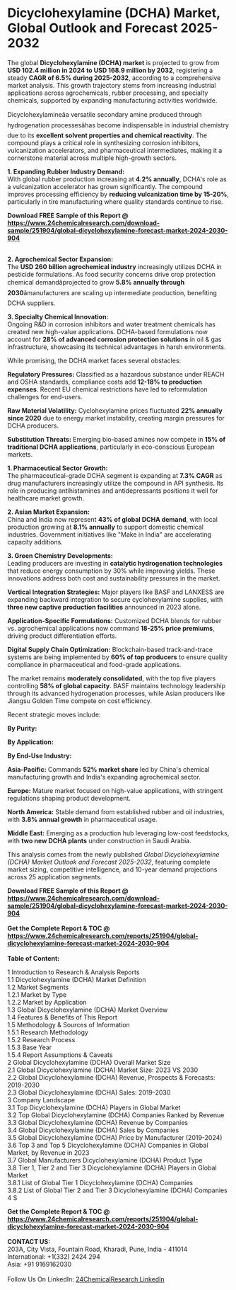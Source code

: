 <h1>Dicyclohexylamine (DCHA) Market, Global Outlook and Forecast 2025-2032</h1><p>The global <strong>Dicyclohexylamine (DCHA) market</strong> is projected to grow from <strong>USD 102.4 million in 2024 to USD 168.9 million by 2032</strong>, registering a steady <strong>CAGR of 6.5% during 2025-2032</strong>, according to a comprehensive market analysis. This growth trajectory stems from increasing industrial applications across agrochemicals, rubber processing, and specialty chemicals, supported by expanding manufacturing activities worldwide.</p><p>Dicyclohexylamineâa versatile secondary amine produced through hydrogenation processesâhas become indispensable in industrial chemistry due to its <strong>excellent solvent properties and chemical reactivity</strong>. The compound plays a critical role in synthesizing corrosion inhibitors, vulcanization accelerators, and pharmaceutical intermediates, making it a cornerstone material across multiple high-growth sectors.</p><p><strong>1. Expanding Rubber Industry Demand:</strong><br>
With global rubber production increasing at <strong>4.2% annually</strong>, DCHA's role as a vulcanization accelerator has grown significantly. The compound improves processing efficiency by <strong>reducing vulcanization time by 15-20%</strong>, particularly in tire manufacturing where quality standards continue to rise.</p><div><b>Download FREE Sample of this Report @ 
            <a href="https://www.24chemicalresearch.com/download-sample/251904/global-dicyclohexylamine-forecast-market-2024-2030-904">
            https://www.24chemicalresearch.com/download-sample/251904/global-dicyclohexylamine-forecast-market-2024-2030-904</a></b></div><br><p><strong>2. Agrochemical Sector Expansion:</strong><br>
The <strong>USD 260 billion agrochemical industry</strong> increasingly utilizes DCHA in pesticide formulations. As food security concerns drive crop protection chemical demandâprojected to grow <strong>5.8% annually through 2030</strong>âmanufacturers are scaling up intermediate production, benefiting DCHA suppliers.</p><p><strong>3. Specialty Chemical Innovation:</strong><br>
Ongoing R&amp;D in corrosion inhibitors and water treatment chemicals has created new high-value applications. DCHA-based formulations now account for <strong>28% of advanced corrosion protection solutions</strong> in oil &amp; gas infrastructure, showcasing its technical advantages in harsh environments.</p><p>While promising, the DCHA market faces several obstacles:</p><p><strong>Regulatory Pressures:</strong> Classified as a hazardous substance under REACH and OSHA standards, compliance costs add <strong>12-18% to production expenses</strong>. Recent EU chemical restrictions have led to reformulation challenges for end-users.</p><p><strong>Raw Material Volatility:</strong> Cyclohexylamine prices fluctuated <strong>22% annually since 2020</strong> due to energy market instability, creating margin pressures for DCHA producers.</p><p><strong>Substitution Threats:</strong> Emerging bio-based amines now compete in <strong>15% of traditional DCHA applications</strong>, particularly in eco-conscious European markets.</p><p><strong>1. Pharmaceutical Sector Growth:</strong><br>
The pharmaceutical-grade DCHA segment is expanding at <strong>7.3% CAGR</strong> as drug manufacturers increasingly utilize the compound in API synthesis. Its role in producing antihistamines and antidepressants positions it well for healthcare market growth.</p><p><strong>2. Asian Market Expansion:</strong><br>
China and India now represent <strong>43% of global DCHA demand</strong>, with local production growing at <strong>8.1% annually</strong> to support domestic chemical industries. Government initiatives like "Make in India" are accelerating capacity additions.</p><p><strong>3. Green Chemistry Developments:</strong><br>
Leading producers are investing in <strong>catalytic hydrogenation technologies</strong> that reduce energy consumption by 30% while improving yields. These innovations address both cost and sustainability pressures in the market.</p><p><strong>Vertical Integration Strategies:</strong> Major players like BASF and LANXESS are expanding backward integration to secure cyclohexylamine supplies, with <strong>three new captive production facilities</strong> announced in 2023 alone.</p><p><strong>Application-Specific Formulations:</strong> Customized DCHA blends for rubber vs. agrochemical applications now command <strong>18-25% price premiums</strong>, driving product differentiation efforts.</p><p><strong>Digital Supply Chain Optimization:</strong> Blockchain-based track-and-trace systems are being implemented by <strong>60% of top producers</strong> to ensure quality compliance in pharmaceutical and food-grade applications.</p><p>The market remains <strong>moderately consolidated</strong>, with the top five players controlling <strong>58% of global capacity</strong>. BASF maintains technology leadership through its advanced hydrogenation processes, while Asian producers like Jiangsu Golden Time compete on cost efficiency.</p><p>Recent strategic moves include:</p><p><strong>By Purity:</strong></p><p><strong>By Application:</strong></p><p><strong>By End-Use Industry:</strong></p><p><strong>Asia-Pacific:</strong> Commands <strong>52% market share</strong> led by China's chemical manufacturing growth and India's expanding agrochemical sector.</p><p><strong>Europe:</strong> Mature market focused on high-value applications, with stringent regulations shaping product development.</p><p><strong>North America:</strong> Stable demand from established rubber and oil industries, with <strong>3.8% annual growth</strong> in pharmaceutical usage.</p><p><strong>Middle East:</strong> Emerging as a production hub leveraging low-cost feedstocks, with <strong>two new DCHA plants</strong> under construction in Saudi Arabia.</p><p>This analysis comes from the newly published <em>Global Dicyclohexylamine (DCHA) Market Outlook and Forecast 2025-2032</em>, featuring complete market sizing, competitive intelligence, and 10-year demand projections across 25 application segments.</p><div><b>Download FREE Sample of this Report @ 
            <a href="https://www.24chemicalresearch.com/download-sample/251904/global-dicyclohexylamine-forecast-market-2024-2030-904">
            https://www.24chemicalresearch.com/download-sample/251904/global-dicyclohexylamine-forecast-market-2024-2030-904</a></b></div><br><div><b>Get the Complete Report & TOC @ 
            <a href="https://www.24chemicalresearch.com/reports/251904/global-dicyclohexylamine-forecast-market-2024-2030-904">
            https://www.24chemicalresearch.com/reports/251904/global-dicyclohexylamine-forecast-market-2024-2030-904</a></b></div><br>
            <b>Table of Content:</b><p>1 Introduction to Research & Analysis Reports<br />
    1.1 Dicyclohexylamine (DCHA) Market Definition<br />
    1.2 Market Segments<br />
        1.2.1 Market by Type<br />
        1.2.2 Market by Application<br />
    1.3 Global Dicyclohexylamine (DCHA) Market Overview<br />
    1.4 Features & Benefits of This Report<br />
    1.5 Methodology & Sources of Information<br />
        1.5.1 Research Methodology<br />
        1.5.2 Research Process<br />
        1.5.3 Base Year<br />
        1.5.4 Report Assumptions & Caveats<br />
2 Global Dicyclohexylamine (DCHA) Overall Market Size<br />
    2.1 Global Dicyclohexylamine (DCHA) Market Size: 2023 VS 2030<br />
    2.2 Global Dicyclohexylamine (DCHA) Revenue, Prospects & Forecasts: 2019-2030<br />
    2.3 Global Dicyclohexylamine (DCHA) Sales: 2019-2030<br />
3 Company Landscape<br />
    3.1 Top Dicyclohexylamine (DCHA) Players in Global Market<br />
    3.2 Top Global Dicyclohexylamine (DCHA) Companies Ranked by Revenue<br />
    3.3 Global Dicyclohexylamine (DCHA) Revenue by Companies<br />
    3.4 Global Dicyclohexylamine (DCHA) Sales by Companies<br />
    3.5 Global Dicyclohexylamine (DCHA) Price by Manufacturer (2019-2024)<br />
    3.6 Top 3 and Top 5 Dicyclohexylamine (DCHA) Companies in Global Market, by Revenue in 2023<br />
    3.7 Global Manufacturers Dicyclohexylamine (DCHA) Product Type<br />
    3.8 Tier 1, Tier 2 and Tier 3 Dicyclohexylamine (DCHA) Players in Global Market<br />
        3.8.1 List of Global Tier 1 Dicyclohexylamine (DCHA) Companies<br />
        3.8.2 List of Global Tier 2 and Tier 3 Dicyclohexylamine (DCHA) Companies<br />
4 S</p><div><b>Get the Complete Report & TOC @ 
            <a href="https://www.24chemicalresearch.com/reports/251904/global-dicyclohexylamine-forecast-market-2024-2030-904">
            https://www.24chemicalresearch.com/reports/251904/global-dicyclohexylamine-forecast-market-2024-2030-904</a></b></div><br><b>CONTACT US:</b><br>
            203A, City Vista, Fountain Road, Kharadi, Pune, India - 411014<br>
            International: +1(332) 2424 294<br>
            Asia: +91 9169162030 <br><br>
            Follow Us On LinkedIn: <a href="https://www.linkedin.com/company/24chemicalresearch/">24ChemicalResearch LinkedIn</a>
